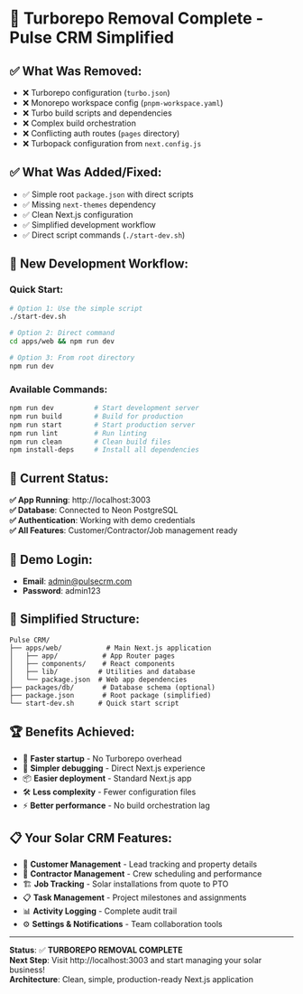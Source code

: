 # 🎉 Turborepo Removal Complete - Pulse CRM Simplified

## ✅ **What Was Removed:**
- ❌ Turborepo configuration (`turbo.json`)
- ❌ Monorepo workspace config (`pnpm-workspace.yaml`) 
- ❌ Turbo build scripts and dependencies
- ❌ Complex build orchestration
- ❌ Conflicting auth routes (`pages` directory)
- ❌ Turbopack configuration from `next.config.js`

## ✅ **What Was Added/Fixed:**
- ✅ Simple root `package.json` with direct scripts
- ✅ Missing `next-themes` dependency
- ✅ Clean Next.js configuration 
- ✅ Simplified development workflow
- ✅ Direct script commands (`./start-dev.sh`)

## 🚀 **New Development Workflow:**

### **Quick Start:**
```bash
# Option 1: Use the simple script
./start-dev.sh

# Option 2: Direct command
cd apps/web && npm run dev

# Option 3: From root directory  
npm run dev
```

### **Available Commands:**
```bash
npm run dev          # Start development server
npm run build        # Build for production  
npm run start        # Start production server
npm run lint         # Run linting
npm run clean        # Clean build files
npm install-deps     # Install all dependencies
```

## 🎯 **Current Status:**

**✅ App Running**: http://localhost:3003  
**✅ Database**: Connected to Neon PostgreSQL  
**✅ Authentication**: Working with demo credentials  
**✅ All Features**: Customer/Contractor/Job management ready  

## 🔑 **Demo Login:**
- **Email**: admin@pulsecrm.com
- **Password**: admin123

## 📁 **Simplified Structure:**
```
Pulse CRM/
├── apps/web/           # Main Next.js application
│   ├── app/           # App Router pages
│   ├── components/    # React components  
│   ├── lib/          # Utilities and database
│   └── package.json  # Web app dependencies
├── packages/db/       # Database schema (optional)
├── package.json       # Root package (simplified)
└── start-dev.sh      # Quick start script
```

## 🏆 **Benefits Achieved:**
- 🚀 **Faster startup** - No Turborepo overhead
- 🔧 **Simpler debugging** - Direct Next.js experience  
- 📦 **Easier deployment** - Standard Next.js app
- 🛠️ **Less complexity** - Fewer configuration files
- ⚡ **Better performance** - No build orchestration lag

## 📋 **Your Solar CRM Features:**
- 👥 **Customer Management** - Lead tracking and property details
- 👷 **Contractor Management** - Crew scheduling and performance  
- 🏗️ **Job Tracking** - Solar installations from quote to PTO
- 📋 **Task Management** - Project milestones and assignments
- 📊 **Activity Logging** - Complete audit trail
- ⚙️ **Settings & Notifications** - Team collaboration tools

---

**Status**: ✅ **TURBOREPO REMOVAL COMPLETE**  
**Next Step**: Visit http://localhost:3003 and start managing your solar business!  
**Architecture**: Clean, simple, production-ready Next.js application
